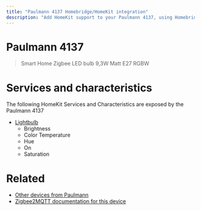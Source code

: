 ```yaml
---
title: "Paulmann 4137 Homebridge/HomeKit integration"
description: "Add HomeKit support to your Paulmann 4137, using Homebridge, Zigbee2MQTT and homebridge-z2m."
---
```

<!---
This file has been GENERATED using src/docgen/docgen.ts
DO NOT EDIT THIS FILE MANUALLY!
-->
# Paulmann 4137
> Smart Home Zigbee LED bulb 9,3W Matt E27 RGBW


# Services and characteristics
The following HomeKit Services and Characteristics are exposed by
the Paulmann 4137

* [Lightbulb](../../light.md)
  * Brightness
  * Color Temperature
  * Hue
  * On
  * Saturation


# Related
* [Other devices from Paulmann](../index.md#paulmann)
* [Zigbee2MQTT documentation for this device](https://www.zigbee2mqtt.io/devices/4137.html)